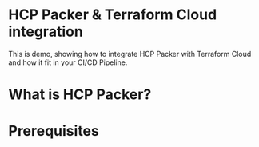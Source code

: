 # HCP Packer & Terraform Cloud integration
This is demo, showing how to integrate HCP Packer with Terraform Cloud and how it fit in your CI/CD Pipeline.

# What is HCP Packer?

# Prerequisites 

